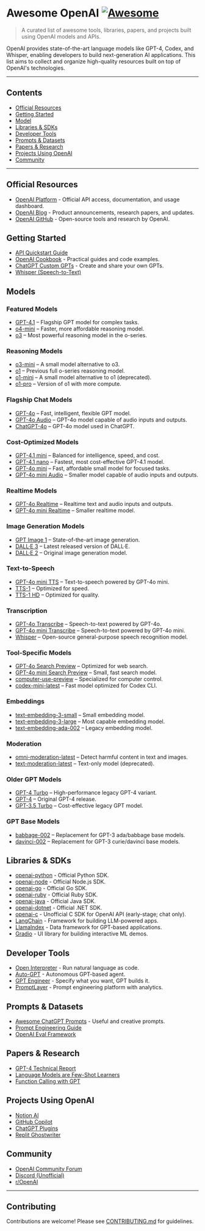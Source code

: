 # Awesome OpenAI [![Awesome](https://awesome.re/badge.svg)](https://awesome.re)

> A curated list of awesome tools, libraries, papers, and projects built using OpenAI models and APIs.

OpenAI provides state-of-the-art language models like GPT-4, Codex, and Whisper, enabling developers to build next-generation AI applications. This list aims to collect and organize high-quality resources built on top of OpenAI's technologies.

---

## Contents

- [Official Resources](#official-resources)
- [Getting Started](#getting-started)
- [Model](#models)
- [Libraries & SDKs](#libraries--sdks)
- [Developer Tools](#developer-tools)
- [Prompts & Datasets](#prompts--datasets)
- [Papers & Research](#papers--research)
- [Projects Using OpenAI](#projects-using-openai)
- [Community](#community)

---

## Official Resources

- [OpenAI Platform](https://platform.openai.com) - Official API access, documentation, and usage dashboard.
- [OpenAI Blog](https://openai.com/blog) - Product announcements, research papers, and updates.
- [OpenAI GitHub](https://github.com/openai) - Open-source tools and research by OpenAI.

## Getting Started

- [API Quickstart Guide](https://platform.openai.com/docs/quickstart)
- [OpenAI Cookbook](https://github.com/openai/openai-cookbook) - Practical guides and code examples.
- [ChatGPT Custom GPTs](https://platform.openai.com/gpts) - Create and share your own GPTs.
- [Whisper (Speech-to-Text)](https://github.com/openai/whisper)

## Models

### Featured Models

- [GPT-4.1](https://platform.openai.com/docs/models/gpt-4.1) – Flagship GPT model for complex tasks.
- [o4-mini](https://platform.openai.com/docs/models/o4-mini) – Faster, more affordable reasoning model.
- [o3](https://platform.openai.com/docs/models/o3) – Most powerful reasoning model in the o-series.

### Reasoning Models

- [o3-mini](https://platform.openai.com/docs/models/o3-mini) – A small model alternative to o3.
- [o1](https://platform.openai.com/docs/models/o1) – Previous full o-series reasoning model.
- [o1-mini](https://platform.openai.com/docs/models/o1-mini) – A small model alternative to o1 (deprecated).
- [o1-pro](https://platform.openai.com/docs/models/o1-pro) – Version of o1 with more compute.

### Flagship Chat Models

- [GPT-4o](https://platform.openai.com/docs/models/gpt-4o) – Fast, intelligent, flexible GPT model.
- [GPT-4o Audio](https://platform.openai.com/docs/models/gpt-4o-audio-preview) – GPT-4o model capable of audio inputs and outputs.
- [ChatGPT-4o](https://platform.openai.com/docs/models/chatgpt-4o-latest) – GPT-4o model used in ChatGPT.

### Cost-Optimized Models

- [GPT-4.1 mini](https://platform.openai.com/docs/models/gpt-4.1-mini) – Balanced for intelligence, speed, and cost.
- [GPT-4.1 nano](https://platform.openai.com/docs/models/gpt-4.1-nano) – Fastest, most cost-effective GPT-4.1 model.
- [GPT-4o mini](https://platform.openai.com/docs/models/gpt-4o-mini) – Fast, affordable small model for focused tasks.
- [GPT-4o mini Audio](https://platform.openai.com/docs/models/gpt-4o-mini-audio-preview) – Smaller model capable of audio inputs and outputs.

### Realtime Models

- [GPT-4o Realtime](https://platform.openai.com/docs/models/gpt-4o-realtime-preview) – Realtime text and audio inputs and outputs.
- [GPT-4o mini Realtime](https://platform.openai.com/docs/models/gpt-4o-mini-realtime-preview) – Smaller realtime model.

### Image Generation Models

- [GPT Image 1](https://platform.openai.com/docs/models/gpt-image-1) – State-of-the-art image generation.
- [DALL·E 3](https://platform.openai.com/docs/models/dall-e-3) – Latest released version of DALL·E.
- [DALL·E 2](https://platform.openai.com/docs/models/dall-e-2) – Original image generation model.

### Text-to-Speech

- [GPT-4o mini TTS](https://platform.openai.com/docs/models/gpt-4o-mini-tts) – Text-to-speech powered by GPT-4o mini.
- [TTS-1](https://platform.openai.com/docs/models/tts-1) – Optimized for speed.
- [TTS-1 HD](https://platform.openai.com/docs/models/tts-1-hd) – Optimized for quality.

### Transcription

- [GPT-4o Transcribe](https://platform.openai.com/docs/models/gpt-4o-transcribe) – Speech-to-text powered by GPT-4o.
- [GPT-4o mini Transcribe](https://platform.openai.com/docs/models/gpt-4o-mini-transcribe) – Speech-to-text powered by GPT-4o mini.
- [Whisper](https://platform.openai.com/docs/models/whisper-1) – Open-source general-purpose speech recognition model.

### Tool-Specific Models

- [GPT-4o Search Preview](https://platform.openai.com/docs/models/gpt-4o-search-preview) – Optimized for web search.
- [GPT-4o mini Search Preview](https://platform.openai.com/docs/models/gpt-4o-mini-search-preview) – Small, fast search model.
- [computer-use-preview](https://platform.openai.com/docs/models/computer-use-preview) – Specialized for computer control.
- [codex-mini-latest](https://platform.openai.com/docs/models/codex-mini-latest) – Fast model optimized for Codex CLI.

### Embeddings

- [text-embedding-3-small](https://platform.openai.com/docs/models/text-embedding-3-small) – Small embedding model.
- [text-embedding-3-large](https://platform.openai.com/docs/models/text-embedding-3-large) – Most capable embedding model.
- [text-embedding-ada-002](https://platform.openai.com/docs/models/text-embedding-ada-002) – Legacy embedding model.

### Moderation

- [omni-moderation-latest](https://platform.openai.com/docs/models/omni-moderation-latest) – Detect harmful content in text and images.
- [text-moderation-latest](https://platform.openai.com/docs/models/text-moderation-latest) – Text-only model (deprecated).

### Older GPT Models

- [GPT-4 Turbo](https://platform.openai.com/docs/models/gpt-4-turbo) – High-performance legacy GPT-4 variant.
- [GPT-4](https://platform.openai.com/docs/models/gpt-4) – Original GPT-4 release.
- [GPT-3.5 Turbo](https://platform.openai.com/docs/models/gpt-3.5-turbo) – Cost-effective legacy GPT model.

### GPT Base Models

- [babbage-002](https://platform.openai.com/docs/models/babbage-002) – Replacement for GPT-3 ada/babbage base models.
- [davinci-002](https://platform.openai.com/docs/models/davinci-002) – Replacement for GPT-3 curie/davinci base models.

## Libraries & SDKs

- [openai-python](https://github.com/openai/openai-python) - Official Python SDK.
- [openai-node](https://github.com/openai/openai-node) - Official Node.js SDK.
- [openai-go](https://github.com/openai/openai-go) - Official Go SDK.
- [openai-ruby](https://github.com/openai/openai-ruby) - Official Ruby SDK.
- [openai-java](https://github.com/openai/openai-java) - Official Java SDK.
- [openai-dotnet](https://github.com/openai/openai-dotnet) - Official .NET SDK.
- [openai-c](https://github.com/LunaStev/openai-c) - Unofficial C SDK for OpenAI API (early-stage; chat only).
- [LangChain](https://github.com/langchain-ai/langchain) - Framework for building LLM-powered apps.
- [LlamaIndex](https://github.com/jerryjliu/llama_index) - Data framework for GPT-based applications.
- [Gradio](https://github.com/gradio-app/gradio) - UI library for building interactive ML demos.

## Developer Tools

- [Open Interpreter](https://github.com/KillianLucas/open-interpreter) - Run natural language as code.
- [Auto-GPT](https://github.com/Torantulino/Auto-GPT) - Autonomous GPT-based agent.
- [GPT Engineer](https://github.com/AntonOsika/gpt-engineer) - Specify what you want, GPT builds it.
- [PromptLayer](https://github.com/promptlayer/promptlayer) - Prompt engineering platform with analytics.

## Prompts & Datasets

- [Awesome ChatGPT Prompts](https://github.com/f/awesome-chatgpt-prompts) - Useful and creative prompts.
- [Prompt Engineering Guide](https://github.com/dair-ai/Prompt-Engineering-Guide)
- [OpenAI Eval Framework](https://github.com/openai/evals)

## Papers & Research

- [GPT-4 Technical Report](https://openai.com/research/gpt-4)
- [Language Models are Few-Shot Learners](https://arxiv.org/abs/2005.14165)
- [Function Calling with GPT](https://openai.com/blog/function-calling-and-other-api-updates)

## Projects Using OpenAI

- [Notion AI](https://www.notion.so/product/ai)
- [GitHub Copilot](https://github.com/features/copilot)
- [ChatGPT Plugins](https://openai.com/blog/chatgpt-plugins)
- [Replit Ghostwriter](https://replit.com/site/ghostwriter)

## Community

- [OpenAI Community Forum](https://community.openai.com)
- [Discord (Unofficial)](https://discord.gg/openai)
- [r/OpenAI](https://reddit.com/r/OpenAI)

---

## Contributing

Contributions are welcome! Please see [CONTRIBUTING.md](CONTRIBUTING.md) for guidelines.
